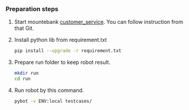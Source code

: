 ### Preparation steps

1. Start mountebank [customer_service](https://github.com/thekaizokuou/mountebank_example). You can follow instruction from that Git.

2. Install python lib from requirement.txt
    ```bash
    pip install --upgrade -r requirement.txt
    ```

3. Prepare run folder to keep robot result.
   ```bash
   mkdir run
   cd run
   ```
   
4. Run robot by this command.
    ```bash
    pybot -v ENV:local testcases/
    ```